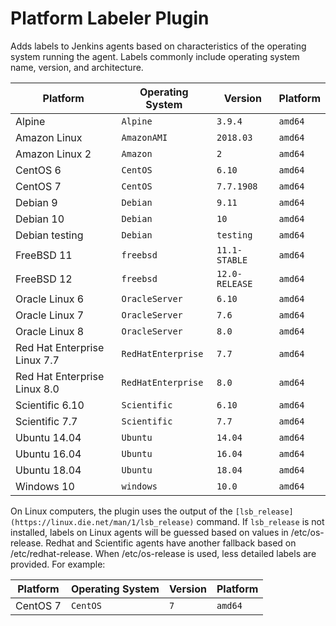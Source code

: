 # Platform Labeler Plugin

Adds labels to Jenkins agents based on characteristics of the operating system running the agent.
Labels commonly include operating system name, version, and architecture.

| Platform                     | Operating System   | Version        | Platform |
| ---------------------------- | ------------------ | -------------- | -------- |
| Alpine                       | `Alpine`           | `3.9.4`        | `amd64`  |
| Amazon Linux                 | `AmazonAMI`        | `2018.03`      | `amd64`  |
| Amazon Linux 2               | `Amazon`           | `2`            | `amd64`  |
| CentOS 6                     | `CentOS`           | `6.10`         | `amd64`  |
| CentOS 7                     | `CentOS`           | `7.7.1908`     | `amd64`  |
| Debian 9                     | `Debian`           | `9.11`         | `amd64`  |
| Debian 10                    | `Debian`           | `10`           | `amd64`  |
| Debian testing               | `Debian`           | `testing`      | `amd64`  |
| FreeBSD 11                   | `freebsd`          | `11.1-STABLE`  | `amd64`  |
| FreeBSD 12                   | `freebsd`          | `12.0-RELEASE` | `amd64`  |
| Oracle Linux 6               | `OracleServer`     | `6.10`         | `amd64`  |
| Oracle Linux 7               | `OracleServer`     | `7.6`          | `amd64`  |
| Oracle Linux 8               | `OracleServer`     | `8.0`          | `amd64`  |
| Red Hat Enterprise Linux 7.7 | `RedHatEnterprise` | `7.7`          | `amd64`  |
| Red Hat Enterprise Linux 8.0 | `RedHatEnterprise` | `8.0`          | `amd64`  |
| Scientific 6.10              | `Scientific`       | `6.10`         | `amd64`  |
| Scientific 7.7               | `Scientific`       | `7.7`          | `amd64`  |
| Ubuntu 14.04                 | `Ubuntu`           | `14.04`        | `amd64`  |
| Ubuntu 16.04                 | `Ubuntu`           | `16.04`        | `amd64`  |
| Ubuntu 18.04                 | `Ubuntu`           | `18.04`        | `amd64`  |
| Windows 10                   | `windows`          | `10.0`         | `amd64`  |

On Linux computers, the plugin uses the output of the `[lsb_release](https://linux.die.net/man/1/lsb_release)` command.
If `lsb_release` is not installed, labels on Linux agents will be guessed based on values in /etc/os-release.
Redhat and Scientific agents have another fallback based on /etc/redhat-release.
When /etc/os-release is used, less detailed labels are provided.
For example:

| Platform                     | Operating System   | Version        | Platform |
| ---------------------------- | ------------------ | -------------- | -------- |
| CentOS 7                     | `CentOS`           | `7`            | `amd64`  |
